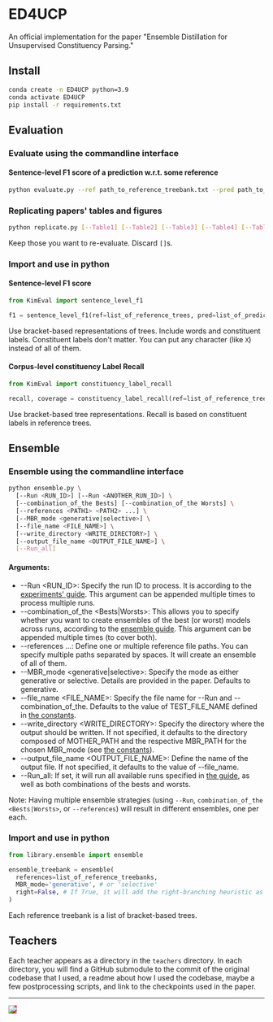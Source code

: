 # ED4UCP
An official implementation for the paper "Ensemble Distillation for Unsupervised Constituency Parsing."

## Install
```bash
conda create -n ED4UCP python=3.9
conda activate ED4UCP
pip install -r requirements.txt
```

## Evaluation
### Evaluate using the commandline interface
#### Sentence-level F1 score of a prediction w.r.t. some reference
```bash
python evaluate.py --ref path_to_reference_treebank.txt --pred path_to_predicted_treebank.txt
```
### Replicating papers' tables and figures
```bash
python replicate.py [--Table1] [--Table2] [--Table3] [--Table4] [--Table6] [--Figure1] [--Figure2] [--Figure4]
```
Keep those you want to re-evaluate. Discard `[]`s.

### Import and use in python
#### Sentence-level F1 score
```python
from KimEval import sentence_level_f1

f1 = sentence_level_f1(ref=list_of_reference_trees, pred=list_of_predicted_trees, round_it=False)
```
Use bracket-based representations of trees. Include words and constituent labels. Constituent labels don't matter. You can put any character (like `X`) instead of all of them.

#### Corpus-level constituency Label Recall
```python
from KimEval import constituency_label_recall

recall, coverage = constituency_label_recall(ref=list_of_reference_trees, pred=list_of_predicted_trees, round_it=False)
```
Use bracket-based tree representations. Recall is based on constituent labels in reference trees.

## Ensemble
### Ensemble using the commandline interface
```bash
python ensemble.py \
  [--Run <RUN_ID>] [--Run <ANOTHER_RUN_ID>] \
  [--combination_of_the Bests] [--combination_of_the Worsts] \
  [--references <PATH1> <PATH2> ...] \
  [--MBR_mode <generative|selective>] \
  [--file_name <FILE_NAME>] \
  [--write_directory <WRITE_DIRECTORY>] \
  [--output_file_name <OUTPUT_FILE_NAME>] \
  [--Run_all]
```
#### Arguments:
* --Run <RUN_ID>: Specify the run ID to process. It is according to the [experiments' guide](https://github.com/MANGA-UOFA/ED4UCP/blob/main/experiments/table6_guide.csv). This argument can be appended multiple times to process multiple runs.
* --combination_of_the <Bests|Worsts>: This allows you to specify whether you want to create ensembles of the best (or worst) models across runs, according to the [ensemble guide](https://github.com/MANGA-UOFA/ED4UCP/blob/main/experiments/ensemble_guide.py). This argument can be appended multiple times (to cover both).
* --references <PATH1> <PATH2> ...: Define one or multiple reference file paths. You can specify multiple paths separated by spaces. It will create an ensemble of all of them.
* --MBR_mode <generative|selective>: Specify the mode as either generative or selective. Details are provided in the paper. Defaults to generative.
* --file_name <FILE_NAME>: Specify the file name for --Run and --combination_of_the. Defaults to the value of TEST_FILE_NAME defined in [the constants](https://github.com/MANGA-UOFA/ED4UCP/blob/main/experiments/constants.py).
* --write_directory <WRITE_DIRECTORY>: Specify the directory where the output should be written. If not specified, it defaults to the directory composed of MOTHER_PATH and the respective MBR_PATH for the chosen MBR_mode (see [the constants](https://github.com/MANGA-UOFA/ED4UCP/blob/main/experiments/constants.py)).
* --output_file_name <OUTPUT_FILE_NAME>: Define the name of the output file. If not specified, it defaults to the value of --file_name.
* --Run_all: If set, it will run all available runs specified in [the guide](https://github.com/MANGA-UOFA/ED4UCP/blob/main/experiments/table6_guide.csv), as well as both combinations of the bests and worsts.

Note: Having multiple ensemble strategies (using `--Run`, `combination_of_the <Bests|Worsts>`, or `--references`) will result in different ensembles, one per each.

### Import and use in python
```python
from library.ensemble import ensemble

ensemble_treebank = ensemble(
  references=list_of_reference_treebanks,
  MBR_mode='generative', # or 'selective'
  right=False, # If True, it will add the right-branching heuristic as an additional reference treebank
)
```
Each reference treebank is a list of bracket-based trees.

## Teachers
Each teacher appears as a directory in the `teachers` directory. In each directory, you will find a GitHub submodule to the commit of the original codebase that I used, a readme about how I used the codebase, maybe a few postprocessing scripts, and link to the checkpoints used in the paper.

---
<a href="https://shayeghb.github.io/"><img src="https://shayeghb.github.io/img/favicon.png" style="background-color:red;"/></a>
